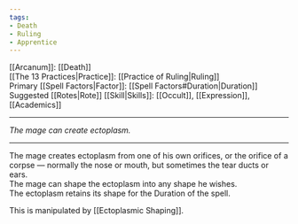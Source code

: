```yaml
---
tags:
- Death
- Ruling
- Apprentice
---
```


[[Arcanum]]: [[Death]]\
[[The 13 Practices|Practice]]: [[Practice of Ruling|Ruling]]\
Primary [[Spell Factors|Factor]]: [[Spell Factors#Duration|Duration]]\
Suggested [[Rotes|Rote]] [[Skill|Skills]]: [[Occult]], [[Expression]], [[Academics]]

---

_The mage can create ectoplasm._

---

The mage creates ectoplasm from one of his own orifices, or the orifice of a corpse — normally the nose or mouth, but sometimes the tear ducts or ears.\
The mage can shape the ectoplasm into any shape he wishes.\
The ectoplasm retains its shape for the Duration of the spell.

This is manipulated by [[Ectoplasmic Shaping]].